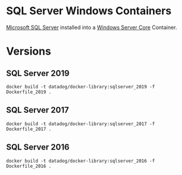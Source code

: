 
# SQL Server Windows Containers

[Microsoft SQL Server](https://www.microsoft.com/en-us/sql-server/sql-server-downloads) installed into a [Windows Server Core](https://hub.docker.com/_/microsoft-windows-servercore) Container.

# Versions

## SQL Server 2019

```
docker build -t datadog/docker-library:sqlserver_2019 -f Dockerfile_2019 .
```

## SQL Server 2017
```
docker build -t datadog/docker-library:sqlserver_2017 -f Dockerfile_2017 .
```

## SQL Server 2016

```
docker build -t datadog/docker-library:sqlserver_2016 -f Dockerfile_2016 .
```
